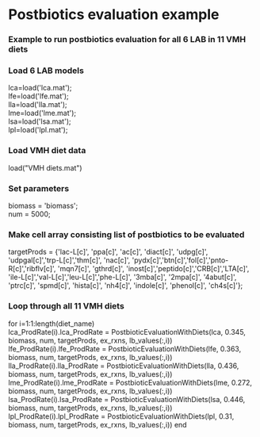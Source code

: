 # Postbiotics evaluation example
### Example to run postbiotics evaluation for all 6 LAB in 11 VMH diets

### Load 6 LAB models
lca=load('lca.mat');<br />
lfe=load('lfe.mat');<br />
lla=load('lla.mat');<br />
lme=load('lme.mat');<br />
lsa=load('lsa.mat');<br />
lpl=load('lpl.mat');<br />

### Load VMH diet data
load("VMH diets.mat")<br />

### Set parameters
biomass = 'biomass';<br />
num = 5000;<br />

### Make cell array consisting list of postbiotics to be evaluated
targetProds = {'lac-L[c]', 'ppa[c]', 'ac[c]', 'diact[c]', 'udpg[c]', 'udpgal[c]','trp-L[c]','thm[c]', 'nac[c]', 'pydx[c]','btn[c]','fol[c]','pnto-R[c]','ribflv[c]', 'mqn7[c]', 'gthrd[c]', 'inost[c]','peptido[c]','CRB[c]','LTA[c]', 'ile-L[c]','val-L[c]','leu-L[c]','phe-L[c]', '3mba[c]', '2mpa[c]', '4abut[c]', 'ptrc[c]', 'spmd[c]', 'hista[c]', 'nh4[c]', 'indole[c]', 'phenol[c]', 'ch4s[c]'};<br />

### Loop through all 11 VMH diets
for i=1:1:length(diet_name)<br />
    lca_ProdRate(i).lca_ProdRate = PostbioticEvaluationWithDiets(lca, 0.345, biomass, num, targetProds, ex_rxns, lb_values(:,i))
    lfe_ProdRate(i).lfe_ProdRate = PostbioticEvaluationWithDiets(lfe, 0.363, biomass, num, targetProds, ex_rxns, lb_values(:,i))
    lla_ProdRate(i).lla_ProdRate = PostbioticEvaluationWithDiets(lla, 0.436, biomass, num, targetProds, ex_rxns, lb_values(:,i))
    lme_ProdRate(i).lme_ProdRate = PostbioticEvaluationWithDiets(lme, 0.272, biomass, num, targetProds, ex_rxns, lb_values(:,i))
    lsa_ProdRate(i).lsa_ProdRate = PostbioticEvaluationWithDiets(lsa, 0.446, biomass, num, targetProds, ex_rxns, lb_values(:,i))
    lpl_ProdRate(i).lpl_ProdRate = PostbioticEvaluationWithDiets(lpl, 0.31, biomass, num, targetProds, ex_rxns, lb_values(:,i))
end
